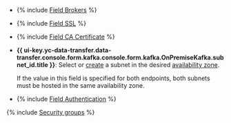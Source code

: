 * {% include [Field Brokers](../../fields/kafka/ui/brokers.md) %}
* {% include [Field SSL](../../fields/kafka/ui/ssl.md) %}
* {% include [Field CA Certificate](../../fields/kafka/ui/ca-certificate.md) %}
* 
   **{{ ui-key.yc-data-transfer.data-transfer.console.form.kafka.console.form.kafka.OnPremiseKafka.subnet_id.title }}**: Select or [create](../../../../vpc/operations/subnet-create.md) a subnet in the desired [availability zone](../../../../overview/concepts/geo-scope.md).


   If the value in this field is specified for both endpoints, both subnets must be hosted in the same availability zone.

* {% include [Field Authentication](../../fields/kafka/ui/authentication-on-premise.md) %}


{% include [Security groups](../../fields/kafka/ui/security-groups.md) %}
